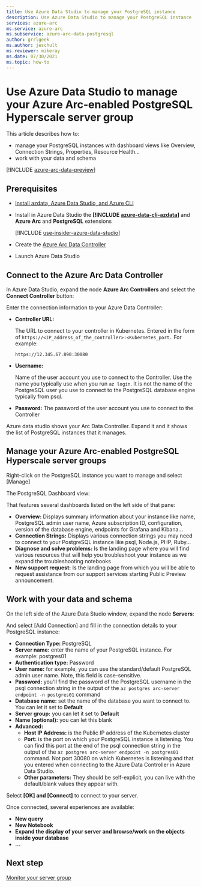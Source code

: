 ```yaml
---
title: Use Azure Data Studio to manage your PostgreSQL instance
description: Use Azure Data Studio to manage your PostgreSQL instance
services: azure-arc
ms.service: azure-arc
ms.subservice: azure-arc-data-postgresql
author: grrlgeek
ms.author: jeschult
ms.reviewer: mikeray
ms.date: 07/30/2021
ms.topic: how-to
---
```


# Use Azure Data Studio to manage your Azure Arc-enabled PostgreSQL Hyperscale server group


This article describes how to:
- manage your PostgreSQL instances with dashboard views like Overview, Connection Strings, Properties, Resource Health...
- work with your data and schema

[!INCLUDE [azure-arc-data-preview](../../../includes/azure-arc-data-preview.md)]

## Prerequisites

- [Install azdata, Azure Data Studio, and Azure CLI](install-client-tools.md)
- Install in Azure Data Studio the **[!INCLUDE [azure-data-cli-azdata](../../../includes/azure-data-cli-azdata.md)]** and **Azure Arc** and **PostgreSQL** extensions

   [!INCLUDE [use-insider-azure-data-studio](includes/use-insider-azure-data-studio.md)]

- Create the [Azure Arc Data Controller](./create-data-controller-indirect-cli.md)
- Launch Azure Data Studio

## Connect to the Azure Arc Data Controller

In Azure Data Studio, expand the node **Azure Arc Controllers** and select the **Connect Controller** button:

Enter the connection information to your Azure Data Controller:

- **Controller URL:**

    The URL to connect to your controller in Kubernetes. Entered in the form of `https://<IP_address_of_the_controller>:<Kubernetes_port.`
    For example:

    ```console
    https://12.345.67.890:30080
    ```
- **Username:**

    Name of the user account you use to connect to the Controller. Use the name you typically use when you run `az login`. It is not the name of the PostgreSQL user you use to connect to the PostgreSQL database engine typically from psql.
- **Password:**
    The password of the user account you use to connect to the Controller


Azure data studio shows your Arc Data Controller. Expand it and it shows the list of PostgreSQL instances that it manages.

## Manage your Azure Arc-enabled PostgreSQL Hyperscale server groups

Right-click on the PostgreSQL instance you want to manage and select [Manage]

The PostgreSQL Dashboard view:

That features several dashboards listed on the left side of that pane:

- **Overview:** 
    Displays summary information about your instance like name, PostgreSQL admin user name, Azure subscription ID, configuration, version of the database engine, endpoints for Grafana and Kibana...
- **Connection Strings:** 
    Displays various connection strings you may need to connect to your PostgreSQL instance like psql, Node.js, PHP, Ruby...
- **Diagnose and solve problems:** 
    Is the landing page where you will find various resources that will help you troubleshoot your instance as we expand the troubleshooting notebooks
- **New support request:** 
    Is the landing page from which you will be able to request assistance from our support services starting Public Preview announcement.

## Work with your data and schema

On the left side of the Azure Data Studio window, expand the node **Servers**:

And select [Add Connection] and fill in the connection details to your PostgreSQL instance:
- **Connection Type:** PostgreSQL
- **Server name:** enter the name of your PostgreSQL instance. For example: postgres01
- **Authentication type:** Password
- **User name:** for example, you can use the standard/default PostgreSQL admin user name. Note, this field is case-sensitive.
- **Password:** you'll find the password of the PostgreSQL username in the psql connection string in the output of the `az postgres arc-server endpoint -n postgres01` command
- **Database name:** set the name of the database you want to connect to. You can let it set to __Default__
- **Server group:** you can let it set to __Default__
- **Name (optional):** you can let this blank
- **Advanced:**
    - **Host IP Address:** is the Public IP address of the Kubernetes cluster
    - **Port:** is the port on which your PostgreSQL instance is listening. You can find this port at the end of the psql connection string in the output of the `az postgres arc-server endpoint -n postgres01` command. Not port 30080 on which Kubernetes is listening and that you entered when connecting to the Azure Data Controller in Azure Data Studio.
    - **Other parameters:** They should be self-explicit, you can live with the default/blank values they appear with.

Select **[OK] and [Connect]** to connect to your server.

Once connected, several experiences are available:
- **New query**
- **New Notebook**
- **Expand the display of your server and browse/work on the objects inside your database**
- **...**

## Next step
[Monitor your server group](monitor-grafana-kibana.md)